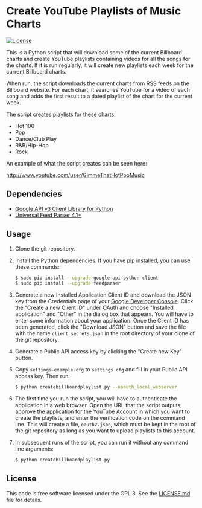 Create YouTube Playlists of Music Charts
========================================

[![License](https://img.shields.io/badge/License-GPL3-blue.svg)](COPYING)

This is a Python script that will download some of the current Billboard charts
and create YouTube playlists containing videos for all the songs for the charts.
If it is run regularly, it will create new playlists each week for the
current Billboard charts.

When run, the script downloads the current charts from RSS feeds on the
Billboard website.  For each chart, it searches YouTube for a video of each
song and adds the first result to a dated playlist of the chart for the current
week.

The script creates playlists for these charts:

- Hot 100
- Pop
- Dance/Club Play
- R&B/Hip-Hop
- Rock

An example of what the script creates can be seen here:

http://www.youtube.com/user/GimmeThatHotPopMusic

Dependencies
------------
- [Google API v3 Client Library for Python](https://developers.google.com/api-client-library/python/)
- [Universal Feed Parser 4.1+](http://code.google.com/p/feedparser/)

Usage
-----
1. Clone the git repository.

2. Install the Python dependencies. If you have pip installed, you can use
    these commands:

    ```sh
    $ sudo pip install --upgrade google-api-python-client
    $ sudo pip install --upgrade feedparser
    ```

3. Generate a new Installed Application Client ID and download the JSON key
    from the Credentials page of your
    [Google Developer Console](https://console.developers.google.com/). Click
    the "Create a new Client ID" under OAuth and choose "Installed application"
    and "Other" in the dialog box that appears. You will have to enter some
    information about your application. Once the Client ID has been generated,
    click the "Download JSON" button and save the file with the name
    `client_secrets.json` in the root directory of your clone of the git
    repository.

4. Generate a Public API access key by clicking the "Create new Key" button.

5. Copy `settings-example.cfg` to `settings.cfg` and fill in your
    Public API access key. Then run:

    ```sh
    $ python createbillboardplaylist.py --noauth_local_webserver
    ```

6. The first time you run the script, you will have to authenticate the
    application in a web browser. Open the URL that the script outputs,
    approve the application for the YouTube Account in which you want to
    create the playlists, and enter the verification code on the command line.
    This will create a file, `oauth2.json`, which must be kept in the root
    of the git repository as long as you want to upload playlists to this
    account.

7. In subsequent runs of the script, you can run it without any command line
    arguments:

    ```sh
    $ python createbillboardplaylist.py
    ```


License
-------
This code is free software licensed under the GPL 3. See the
[LICENSE.md](LICENSE.md) file for details.
